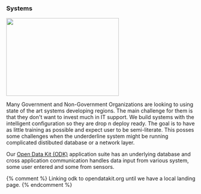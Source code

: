### Systems

<img src="{{ site.base }}/img/noisy.png" class="illustration"
  style="width: 300px; height: 208px;">

Many Government and Non-Government Organizations are looking to using state of the art systems developing regions. The main challenge for them is that they don't want to invest much in IT support. We build systems with the intelligent configuration so they are drop n deploy ready. The goal is to have as little training as possible and expect user to be semi-literate. This posses some challenges when the underderline system might be running complicated distibuted database or a network layer.

Our [Open Data Kit (ODK)][ODK] application suite has an underlying database and cross application communication handles data input from various system, some user entered and some from sensors.

[ODK]: http://opendatakit.org
{% comment %} Linking odk to opendatakit.org until we have a local landing page. {% endcomment %}